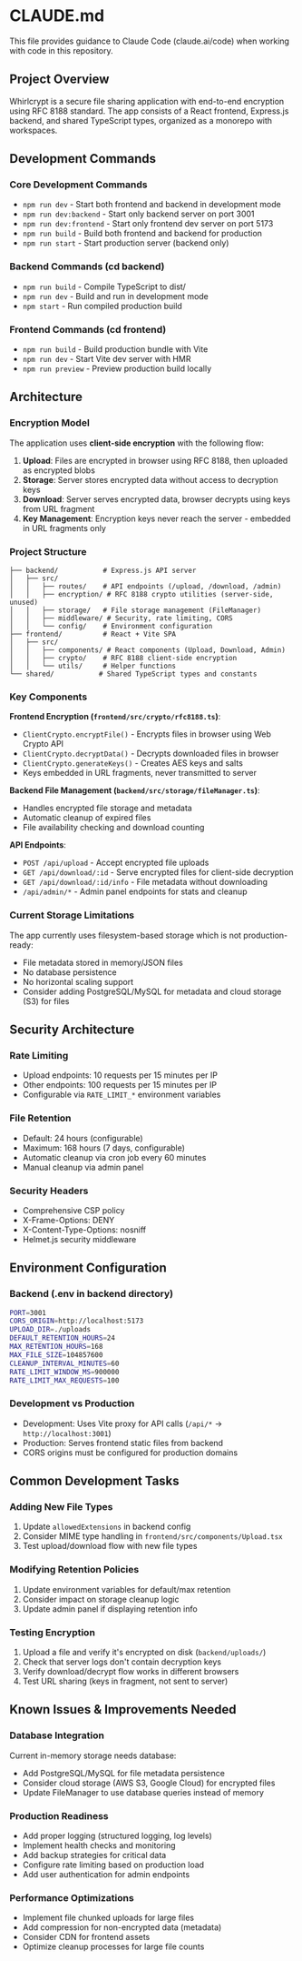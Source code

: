 # CLAUDE.md

This file provides guidance to Claude Code (claude.ai/code) when working with code in this repository.

## Project Overview

Whirlcrypt is a secure file sharing application with end-to-end encryption using RFC 8188 standard. The app consists of a React frontend, Express.js backend, and shared TypeScript types, organized as a monorepo with workspaces.

## Development Commands

### Core Development Commands
- `npm run dev` - Start both frontend and backend in development mode
- `npm run dev:backend` - Start only backend server on port 3001
- `npm run dev:frontend` - Start only frontend dev server on port 5173
- `npm run build` - Build both frontend and backend for production
- `npm run start` - Start production server (backend only)

### Backend Commands (cd backend)
- `npm run build` - Compile TypeScript to dist/
- `npm run dev` - Build and run in development mode
- `npm start` - Run compiled production build

### Frontend Commands (cd frontend)  
- `npm run build` - Build production bundle with Vite
- `npm run dev` - Start Vite dev server with HMR
- `npm run preview` - Preview production build locally

## Architecture

### Encryption Model
The application uses **client-side encryption** with the following flow:
1. **Upload**: Files are encrypted in browser using RFC 8188, then uploaded as encrypted blobs
2. **Storage**: Server stores encrypted data without access to decryption keys
3. **Download**: Server serves encrypted data, browser decrypts using keys from URL fragment
4. **Key Management**: Encryption keys never reach the server - embedded in URL fragments only

### Project Structure
```
├── backend/           # Express.js API server
│   ├── src/
│   │   ├── routes/    # API endpoints (/upload, /download, /admin)
│   │   ├── encryption/ # RFC 8188 crypto utilities (server-side, unused)
│   │   ├── storage/   # File storage management (FileManager)
│   │   ├── middleware/ # Security, rate limiting, CORS
│   │   └── config/    # Environment configuration
├── frontend/          # React + Vite SPA
│   ├── src/
│   │   ├── components/ # React components (Upload, Download, Admin)
│   │   ├── crypto/    # RFC 8188 client-side encryption
│   │   └── utils/     # Helper functions
└── shared/           # Shared TypeScript types and constants
```

### Key Components

**Frontend Encryption (`frontend/src/crypto/rfc8188.ts`)**:
- `ClientCrypto.encryptFile()` - Encrypts files in browser using Web Crypto API
- `ClientCrypto.decryptData()` - Decrypts downloaded files in browser
- `ClientCrypto.generateKeys()` - Creates AES keys and salts
- Keys embedded in URL fragments, never transmitted to server

**Backend File Management (`backend/src/storage/fileManager.ts`)**:
- Handles encrypted file storage and metadata
- Automatic cleanup of expired files
- File availability checking and download counting

**API Endpoints**:
- `POST /api/upload` - Accept encrypted file uploads
- `GET /api/download/:id` - Serve encrypted files for client-side decryption
- `GET /api/download/:id/info` - File metadata without downloading
- `/api/admin/*` - Admin panel endpoints for stats and cleanup

### Current Storage Limitations
The app currently uses filesystem-based storage which is not production-ready:
- File metadata stored in memory/JSON files
- No database persistence
- No horizontal scaling support
- Consider adding PostgreSQL/MySQL for metadata and cloud storage (S3) for files

## Security Architecture

### Rate Limiting
- Upload endpoints: 10 requests per 15 minutes per IP
- Other endpoints: 100 requests per 15 minutes per IP
- Configurable via `RATE_LIMIT_*` environment variables

### File Retention  
- Default: 24 hours (configurable)
- Maximum: 168 hours (7 days, configurable)
- Automatic cleanup via cron job every 60 minutes
- Manual cleanup via admin panel

### Security Headers
- Comprehensive CSP policy
- X-Frame-Options: DENY  
- X-Content-Type-Options: nosniff
- Helmet.js security middleware

## Environment Configuration

### Backend (.env in backend directory)
```bash
PORT=3001
CORS_ORIGIN=http://localhost:5173
UPLOAD_DIR=./uploads
DEFAULT_RETENTION_HOURS=24
MAX_RETENTION_HOURS=168
MAX_FILE_SIZE=104857600
CLEANUP_INTERVAL_MINUTES=60
RATE_LIMIT_WINDOW_MS=900000
RATE_LIMIT_MAX_REQUESTS=100
```

### Development vs Production
- Development: Uses Vite proxy for API calls (`/api/*` → `http://localhost:3001`)
- Production: Serves frontend static files from backend
- CORS origins must be configured for production domains

## Common Development Tasks

### Adding New File Types
1. Update `allowedExtensions` in backend config
2. Consider MIME type handling in `frontend/src/components/Upload.tsx`
3. Test upload/download flow with new file types

### Modifying Retention Policies
1. Update environment variables for default/max retention
2. Consider impact on storage cleanup logic
3. Update admin panel if displaying retention info

### Testing Encryption
1. Upload a file and verify it's encrypted on disk (`backend/uploads/`)
2. Check that server logs don't contain decryption keys
3. Verify download/decrypt flow works in different browsers
4. Test URL sharing (keys in fragment, not sent to server)

## Known Issues & Improvements Needed

### Database Integration
Current in-memory storage needs database:
- Add PostgreSQL/MySQL for file metadata persistence
- Consider cloud storage (AWS S3, Google Cloud) for encrypted files
- Update FileManager to use database queries instead of memory

### Production Readiness
- Add proper logging (structured logging, log levels)
- Implement health checks and monitoring
- Add backup strategies for critical data
- Configure rate limiting based on production load
- Add user authentication for admin endpoints

### Performance Optimizations
- Implement file chunked uploads for large files
- Add compression for non-encrypted data (metadata)
- Consider CDN for frontend assets
- Optimize cleanup processes for large file counts